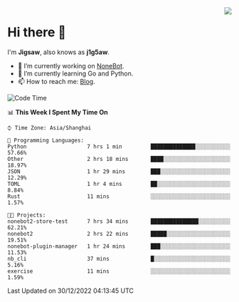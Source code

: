 <a href="#">
  <img align="right" src="https://github-readme-stats.vercel.app/api?username=j1g5awi&count_private=true&show_icons=true&title_color=80070B&text_color=B3B3B3&bg_color=212121&icon_color=80070B" />
</a>

# Hi there 👋

I'm **Jigsaw**, also knows as **j1g5aw**.

- 🔭 I’m currently working on [NoneBot](https://github.com/nonebot).
- 🌱 I’m currently learning Go and Python.
- 📫 How to reach me: [Blog](https://blog.maddestroyer.xyz/).

<!--START_SECTION:waka-->
![Code Time](http://img.shields.io/badge/Code%20Time-908%20hrs%2058%20mins-blue)

📊 **This Week I Spent My Time On** 

```text
⌚︎ Time Zone: Asia/Shanghai

💬 Programming Languages: 
Python                   7 hrs 1 min         ██████████████░░░░░░░░░░░   57.66% 
Other                    2 hrs 18 mins       ████░░░░░░░░░░░░░░░░░░░░░   18.97% 
JSON                     1 hr 29 mins        ███░░░░░░░░░░░░░░░░░░░░░░   12.29% 
TOML                     1 hr 4 mins         ██░░░░░░░░░░░░░░░░░░░░░░░   8.84% 
Rust                     11 mins             ░░░░░░░░░░░░░░░░░░░░░░░░░   1.57%

🐱‍💻 Projects: 
nonebot2-store-test      7 hrs 34 mins       ███████████████░░░░░░░░░░   62.21% 
nonebot2                 2 hrs 22 mins       █████░░░░░░░░░░░░░░░░░░░░   19.51% 
nonebot-plugin-manager   1 hr 24 mins        ███░░░░░░░░░░░░░░░░░░░░░░   11.53% 
nb_cli                   37 mins             █░░░░░░░░░░░░░░░░░░░░░░░░   5.16% 
exercise                 11 mins             ░░░░░░░░░░░░░░░░░░░░░░░░░   1.59%

```


 Last Updated on 30/12/2022 04:13:45 UTC
<!--END_SECTION:waka-->
